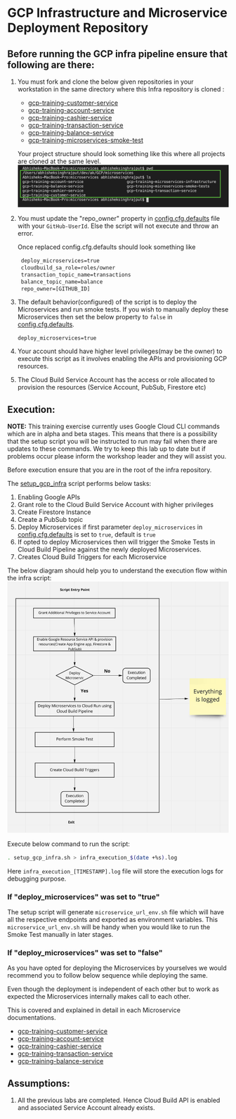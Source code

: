 # GCP Infrastructure and Microservice Deployment Repository

## Before running the GCP infra pipeline ensure that following are there:
1. You must fork and clone the below given repositories in your workstation in the same directory where this Infra repository is cloned :
   * [gcp-training-customer-service](https://github.com/armakuni/gcp-training-customer-service)
   * [gcp-training-account-service](https://github.com/armakuni/gcp-training-account-service)
   * [gcp-training-cashier-service](https://github.com/armakuni/gcp-training-cashier-service)
   * [gcp-training-transaction-service](https://github.com/armakuni/gcp-training-transaction-service)
   * [gcp-training-balance-service](https://github.com/armakuni/gcp-training-balance-service)
   * [gcp-training-microservices-smoke-test](https://github.com/armakuni/gcp-training-microservices-smoke-test)

   Your project structure should look something like this where all projects are cloned at the same level.
   ![](images/project_structure.png)
2. You must update the "repo_owner" property in [config.cfg.defaults](config.cfg.defaults) file with your ```GitHub-UserId```.
   Else the script will not execute and throw an error.
   
   Once replaced config.cfg.defaults should look something like
   ```
    deploy_microservices=true
    cloudbuild_sa_role=roles/owner
    transaction_topic_name=transactions
    balance_topic_name=balance
    repo_owner=[GITHUB_ID]
   ```
3. The default behavior(configured) of the script is to deploy the Microservices and run smoke tests.
    If you wish to manually deploy these Microservices then set the below property to ```false``` in [config.cfg.defaults](config.cfg.defaults).
   ```
   deploy_microservices=true
   ```
4. Your account should have higher level privileges(may be the owner) to execute this script as it involves enabling the APIs and provisioning GCP resources.
5. The Cloud Build Service Account has the access or role allocated to provision the resources (Service Account, PubSub, Firestore etc)
   
## Execution:

**NOTE:** This training exercise currently uses Google Cloud CLI commands which are in alpha and beta stages. This means that there is a possibility that the setup script you will be instructed to run may fail when there are updates to these commands. We try to keep this lab up to date but if problems occur please inform the workshop leader and they will assist you.

Before execution ensure that you are in the root of the infra repository.

The [setup_gcp_infra](setup_gcp_infra.sh) script performs below tasks:
1. Enabling Google APIs
2. Grant role to the Cloud Build Service Account with higher privileges
3. Create Firestore Instance
4. Create a PubSub topic
5. Deploy Microservices if first parameter ```deploy_microservices``` in [config.cfg.defaults](config.cfg.defaults) is set to ```true```, default is ```true```
6. If opted to deploy Microservices then will trigger the Smoke Tests in Cloud Build Pipeline against the newly deployed Microservices.
7. Creates Cloud Build Triggers for each Microservice
   
The below diagram should help you to understand the execution flow within the infra script:
![](images/infra_script_request_flow_diagram.png)
   
Execute below command to run the script:

```bash
. setup_gcp_infra.sh > infra_execution_$(date +%s).log
```

Here ```infra_execution_[TIMESTAMP].log``` file will store the execution logs for debugging purpose.

### If "deploy_microservices" was set to "true"
The setup script will generate ```microservice_url_env.sh``` file which will have all the respective endpoints and exported as environment variables.
This ```microservice_url_env.sh``` will be handy when you would like to run the Smoke Test manually in later stages.

### If "deploy_microservices" was set to "false"
As you have opted for deploying the Microservices by yourselves we would recommend you to follow below sequence while deploying the same.

Even though the deployment is independent of each other but to work as expected the Microservices internally makes call to each other.

This is covered and explained in detail in each Microservice documentations.

* [gcp-training-customer-service](https://github.com/armakuni/gcp-training-customer-service)
* [gcp-training-account-service](https://github.com/armakuni/gcp-training-account-service)
* [gcp-training-cashier-service](https://github.com/armakuni/gcp-training-cashier-service)
* [gcp-training-transaction-service](https://github.com/armakuni/gcp-training-transaction-service)
* [gcp-training-balance-service](https://github.com/armakuni/gcp-training-balance-service)

## Assumptions: 

1. All the previous labs are completed. Hence Cloud Build API is enabled and associated Service Account already exists.
